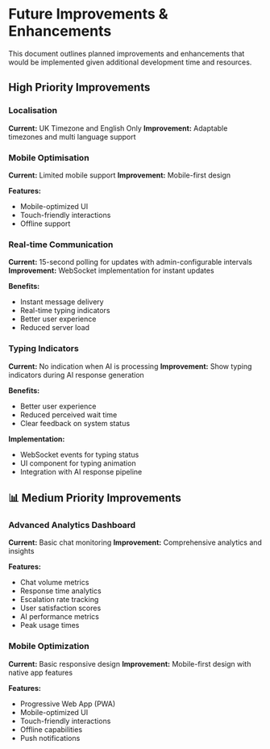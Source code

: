# Future Improvements & Enhancements

This document outlines planned improvements and enhancements that would be implemented given additional development time and resources.

## High Priority Improvements

### Localisation

**Current:** UK Timezone and English Only
**Improvement:** Adaptable timezones and multi language support

### Mobile Optimisation

**Current:** Limited mobile support
**Improvement:** Mobile-first design

**Features:**

- Mobile-optimized UI
- Touch-friendly interactions
- Offline support

### Real-time Communication

**Current:** 15-second polling for updates with admin-configurable intervals
**Improvement:** WebSocket implementation for instant updates

**Benefits:**

- Instant message delivery
- Real-time typing indicators
- Better user experience
- Reduced server load

### Typing Indicators

**Current:** No indication when AI is processing
**Improvement:** Show typing indicators during AI response generation

**Benefits:**

- Better user experience
- Reduced perceived wait time
- Clear feedback on system status

**Implementation:**

- WebSocket events for typing status
- UI component for typing animation
- Integration with AI response pipeline

## 📊 Medium Priority Improvements

### Advanced Analytics Dashboard

**Current:** Basic chat monitoring
**Improvement:** Comprehensive analytics and insights

**Features:**

- Chat volume metrics
- Response time analytics
- Escalation rate tracking
- User satisfaction scores
- AI performance metrics
- Peak usage times

### Mobile Optimization

**Current:** Basic responsive design
**Improvement:** Mobile-first design with native app features

**Features:**

- Progressive Web App (PWA)
- Mobile-optimized UI
- Touch-friendly interactions
- Offline capabilities
- Push notifications
